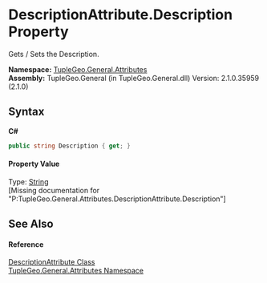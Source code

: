 # DescriptionAttribute.Description Property 
 

Gets / Sets the Description.

**Namespace:**&nbsp;<a href="N_TupleGeo_General_Attributes">TupleGeo.General.Attributes</a><br />**Assembly:**&nbsp;TupleGeo.General (in TupleGeo.General.dll) Version: 2.1.0.35959 (2.1.0)

## Syntax

**C#**<br />
``` C#
public string Description { get; }
```


#### Property Value
Type: <a href="http://msdn2.microsoft.com/en-us/library/s1wwdcbf" target="_blank">String</a><br />\[Missing <value> documentation for "P:TupleGeo.General.Attributes.DescriptionAttribute.Description"\]

## See Also


#### Reference
<a href="T_TupleGeo_General_Attributes_DescriptionAttribute">DescriptionAttribute Class</a><br /><a href="N_TupleGeo_General_Attributes">TupleGeo.General.Attributes Namespace</a><br />